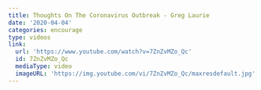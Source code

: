 ```yaml
---
title: Thoughts On The Coronavirus Outbreak - Greg Laurie
date: '2020-04-04'
categories: encourage
type: videos
link:
  url: 'https://www.youtube.com/watch?v=7ZnZvMZo_Qc'
  id: 7ZnZvMZo_Qc
  mediaType: video
  imageURL: 'https://img.youtube.com/vi/7ZnZvMZo_Qc/maxresdefault.jpg'
---
```

